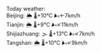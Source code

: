 Today weather:  
Beijing: 🌦   🌡️+10°C 🌬️←7km/h  
Tianjin: 🌦   🌡️+9°C 🌬️↙11km/h  
Shijiazhuang: 🌫  🌡️+13°C 🌬️↙7km/h  
Tangshan: 🌦   🌡️+10°C 🌬️↙9km/h  
